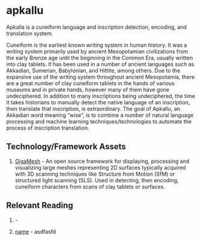 # apkallu

Apkalla is a cuneiform language and inscription detection, encoding, and translation system.

Cuneiform is the earliest known writing system in human history. It was a writing system primarily used by ancient Mesopotamian civilizations from the early Bronze age until the beginning in the Common Era, usually written into clay tablets. It has been used in a number of ancient languages such as Akkadian, Sumerian, Babylonian, and Hittite, among others. Due to the expansive use of the writing system throughout ancient Mesopotamia, there are a great number of clay cuneiform tablets in the hands of various museums and in private hands, however many of them have gone undeciphered. In addition to many inscriptions being undeciphered, the time it takes historians to manually detect the native language of an inscription, then translate that inscription, is extraordinary. The goal of Apkallu, an Akkadian word meaning “wise”, is to combine a number of natural language processing and machine learning techniques/technologies to automate the process of inscription translation.

## Technology/Framework Assets

1. [GigaMesh](https://gigamesh.eu/?page=home) - An open source framework for displaying, processing and visualizing large meshes representing 2D surfaces typically acquired with 3D scanning techniques like Structure from Motion (SfM) or structured light scanning (SLS). Used in detecting, then encoding, cuneiform characters from scans of clay tablets or surfaces.


## Relevant Reading

1. []() - 









1. [name](link) - asdfasfd